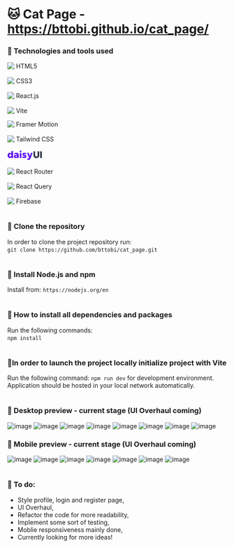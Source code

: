 # 🐱 Cat Page - https://bttobi.github.io/cat_page/

### 🧰 Technologies and tools used
<img align="top" padding="5px" width="30px" src="https://cdn.jsdelivr.net/gh/devicons/devicon/icons/html5/html5-original.svg" /> HTML5 <br/>         
<img align="top" padding="5px" width="30px" src="https://cdn.jsdelivr.net/gh/devicons/devicon/icons/css3/css3-original.svg" /> CSS3 <br/>  
<img align="top" padding="5px" width="30px" src="https://cdn.jsdelivr.net/gh/devicons/devicon/icons/react/react-original.svg" /> React.js <br/>  
<img align="top" padding="5px" width="30px" src="https://camo.githubusercontent.com/61e102d7c605ff91efedb9d7e47c1c4a07cef59d3e1da202fd74f4772122ca4e/68747470733a2f2f766974656a732e6465762f6c6f676f2e737667" /> Vite <br/>

<img align="top" padding="5px" width="30px" src="https://pagepro.co/blog/wp-content/uploads/2020/03/framer-motion.png" /> Framer Motion <br/>  
<img align="top" padding="5px" width="30px" src="https://cdn.jsdelivr.net/gh/devicons/devicon/icons/tailwindcss/tailwindcss-plain.svg" /> Tailwind CSS <br/><br/>
<img align="top" padding="5px" width="80px" src="https://raw.githubusercontent.com/saadeghi/files/main/daisyui/logo-4.svg" /> <br/><br/>
<img align="top" padding="5px" width="50px" src="https://reactrouter.com/_brand/react-router-stacked-color-inverted.png" /> React Router <br/><br/>
<img align="top" padding="5px" width="30px" src="https://miro.medium.com/v2/resize:fit:1400/1*elhu-42TzQEdsFjKDbQhhA.png" /> React Query <br/><br/>
<img align="top" padding="5px" width="20px" src="https://cdn.worldvectorlogo.com/logos/firebase-1.svg" /> Firebase <br/>

#

### 🔧 Clone the repository
In order to clone the project repository run: <br/>
`git clone https://github.com/bttobi/cat_page.git`

#

### 🔧 Install Node.js and npm
Install from:
`https://nodejs.org/en`

#

### 🔧 How to install all dependencies and packages
Run the following commands: <br/>
`npm install`

#

### 🔧In order to launch the project locally initialize project with Vite
Run the following command:
`npm run dev` for development environment. <br/>
Application should be hosted in your local network automatically.

#

### 🎨 Desktop preview - current stage (UI Overhaul coming)
![image](https://user-images.githubusercontent.com/76923032/233100063-3b6975a4-5a38-41c6-adfb-01f2046fd9c1.png)
![image](https://user-images.githubusercontent.com/76923032/233112565-7e6d8a07-8383-494e-9694-e5c27c3a2efb.png)
![image](https://user-images.githubusercontent.com/76923032/233100170-0ec1329f-824a-4257-8264-821c950a1682.png)
![image](https://user-images.githubusercontent.com/76923032/233110992-5b1258f1-6aa2-4ab2-b3e0-22952d8aeb9b.png)
![image](https://user-images.githubusercontent.com/76923032/233111097-76ac286f-f32b-45d4-a9fd-2fcdc1ba8afe.png)
![image](https://user-images.githubusercontent.com/76923032/233111179-cc4f8dc8-ee37-4d5a-8aff-3384d4b246c4.png)
![image](https://user-images.githubusercontent.com/76923032/233112252-7d3775c0-cfa7-4289-982c-97995bb6a1d8.png)
![image](https://user-images.githubusercontent.com/76923032/233112386-a53ae144-bfc7-4662-80c3-bf1f74942c43.png)


### 🎨 Mobile preview - current stage (UI Overhaul coming)
![image](https://user-images.githubusercontent.com/76923032/233112660-fe8d39b9-8921-4236-98b0-d7babaa9612b.png)
![image](https://user-images.githubusercontent.com/76923032/233112688-71b32d01-a2d7-4263-ab23-a867cda2172f.png)
![image](https://user-images.githubusercontent.com/76923032/233112807-9ea4d37e-455c-4fa6-a7db-3002ccefa281.png)
![image](https://user-images.githubusercontent.com/76923032/233112851-5d41d93f-c88d-41a2-9083-a26c36ae4ec2.png)
![image](https://user-images.githubusercontent.com/76923032/233113195-a6414fc4-d160-415f-9cc2-eac666a5cd7c.png)
![image](https://user-images.githubusercontent.com/76923032/233113220-51869a0e-16ae-40b2-85de-210071f83b90.png)
![image](https://user-images.githubusercontent.com/76923032/233113251-bfc9bb34-9a5c-4d8e-8646-3b0503beebfc.png)

#

### 🎯 To do:
- Style profile, login and register page,
- UI Overhaul,
- Refactor the code for more readability,
- Implement some sort of testing,
- Moblie responsiveness mainly done,
- Currently looking for more ideas!


